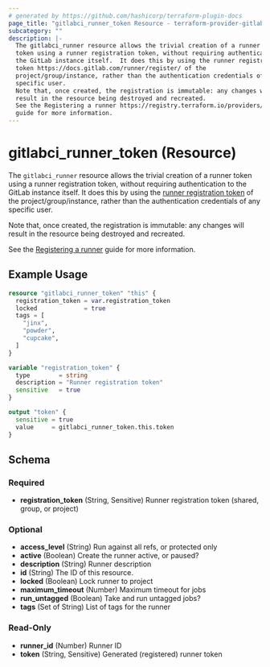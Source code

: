 ```yaml
---
# generated by https://github.com/hashicorp/terraform-plugin-docs
page_title: "gitlabci_runner_token Resource - terraform-provider-gitlabci"
subcategory: ""
description: |-
  The gitlabci_runner resource allows the trivial creation of a runner
  token using a runner registration token, without requiring authentication to
  the GitLab instance itself.  It does this by using the runner registration
  token https://docs.gitlab.com/runner/register/ of the
  project/group/instance, rather than the authentication credentials of any
  specific user.
  Note that, once created, the registration is immutable: any changes will
  result in the resource being destroyed and recreated.
  See the Registering a runner https://registry.terraform.io/providers/rsrchboy/gitlabci/latest/docs/guides/registering-a-runner
  guide for more information.
---
```


# gitlabci_runner_token (Resource)

The `gitlabci_runner` resource allows the trivial creation of a runner
token using a runner registration token, without requiring authentication to
the GitLab instance itself.  It does this by using the [runner registration
token](https://docs.gitlab.com/runner/register/) of the
project/group/instance, rather than the authentication credentials of any
specific user.

Note that, once created, the registration is immutable: any changes will
result in the resource being destroyed and recreated.

See the [Registering a runner](https://registry.terraform.io/providers/rsrchboy/gitlabci/latest/docs/guides/registering-a-runner)
guide for more information.

## Example Usage

```terraform
resource "gitlabci_runner_token" "this" {
  registration_token = var.registration_token
  locked             = true
  tags = [
    "jinx",
    "powder",
    "cupcake",
  ]
}

variable "registration_token" {
  type        = string
  description = "Runner registration token"
  sensitive   = true
}

output "token" {
  sensitive = true
  value     = gitlabci_runner_token.this.token
}
```

<!-- schema generated by tfplugindocs -->
## Schema

### Required

- **registration_token** (String, Sensitive) Runner registration token (shared, group, or project)

### Optional

- **access_level** (String) Run against all refs, or protected only
- **active** (Boolean) Create the runner active, or paused?
- **description** (String) Runner description
- **id** (String) The ID of this resource.
- **locked** (Boolean) Lock runner to project
- **maximum_timeout** (Number) Maximum timeout for jobs
- **run_untagged** (Boolean) Take and run untagged jobs?
- **tags** (Set of String) List of tags for the runner

### Read-Only

- **runner_id** (Number) Runner ID
- **token** (String, Sensitive) Generated (registered) runner token



